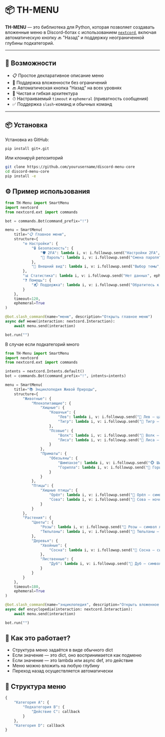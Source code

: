 # 📦 TH-MENU

**TH-MENU** — это библиотека для Python, которая позволяет создавать вложенные меню в Discord-ботах с использованием [`nextcord`](https://github.com/nextcord/nextcord), включая автоматическую кнопку 🔙 "Назад" и поддержку неограниченной глубины подкатегорий.

---

## 🚀 Возможности

- 📋 Простое декларативное описание меню
- 🧭 Поддержка вложенности без ограничений
- 🔙 Автоматическая кнопка "Назад" на всех уровнях
- 🧼 Чистая и гибкая архитектура
- ⏱ Настраиваемый `timeout` и `ephemeral` (приватность сообщения)
- ✅ Поддержка `slash`-команд и обычных команд

---

## 📦 Установка

Установка из GitHub:

```bash
pip install git+.git
```
Или клонируй репозиторий
```bash
git clone https://github.com/yourusername/discord-menu-core
cd discord-menu-core
pip install -e
```

## ⚙️ Пример использования
```py
from TH-Menu import SmartMenu
import nextcord
from nextcord.ext import commands

bot = commands.Bot(command_prefix="!")

menu = SmartMenu(
    title="📋 Главное меню",
    structure={
        "⚙ Настройки": {
            "🔒 Безопасность": {
                "🛡️ 2FA": lambda i, v: i.followup.send("Настройки 2FA", ephemeral=True),
                "🔑 Пароль": lambda i, v: i.followup.send("Смена пароля", ephemeral=True)
            },
            "🎨 Внешний вид": lambda i, v: i.followup.send("Выбор темы", ephemeral=True)
        },
        "📊 Статистика": lambda i, v: i.followup.send("Нет данных", ephemeral=True),
        "❓ Помощь": {
            "📬 Поддержка": lambda i, v: i.followup.send("Обратитесь к @Admin", ephemeral=True)
        }
    },
    timeout=120,
    ephemeral=True
)

@bot.slash_command(name="меню", description="Открыть главное меню")
async def меню(interaction: nextcord.Interaction):
    await menu.send(interaction)

bot.run("")
```

В случае если подкатегорий много

```py
from TH-Menu import SmartMenu
import nextcord
from nextcord.ext import commands

intents = nextcord.Intents.default()
bot = commands.Bot(command_prefix="!", intents=intents)

menu = SmartMenu(
    title="📚 Энциклопедия Живой Природы",
    structure={
        "Животные": {
            "Млекопитающие": {
                "Хищные": {
                    "Кошачьи": {
                        "Лев": lambda i, v: i.followup.send("🦁 Лев — царь зверей", ephemeral=True),
                        "Тигр": lambda i, v: i.followup.send("🐯 Тигр — ночной охотник", ephemeral=True)
                    },
                    "Псовые": {
                        "Волк": lambda i, v: i.followup.send("🐺 Волк — социальный хищник", ephemeral=True),
                        "Лиса": lambda i, v: i.followup.send("🦊 Лиса — хитрая охотница", ephemeral=True)
                    }
                },
                "Приматы": {
                    "Обезьяны": {
                        "Шимпанзе": lambda i, v: i.followup.send("🐵 Шимпанзе — умный примат", ephemeral=True),
                        "Горилла": lambda i, v: i.followup.send("🦍 Горилла — могучий великан", ephemeral=True)
                    }
                }
            },
            "Птицы": {
                "Хищные птицы": {
                    "Орёл": lambda i, v: i.followup.send("🦅 Орёл — символ силы", ephemeral=True),
                    "Сова": lambda i, v: i.followup.send("🦉 Сова — ночной охотник", ephemeral=True)
                }
            }
        },
        "Растения": {
            "Цветы": {
                "Розы": lambda i, v: i.followup.send("🌹 Розы — символ любви", ephemeral=True),
                "Тюльпаны": lambda i, v: i.followup.send("🌷 Тюльпаны — весенние красавцы", ephemeral=True)
            },
            "Деревья": {
                "Хвойные": {
                    "Сосна": lambda i, v: i.followup.send("🌲 Сосна — символ вечности", ephemeral=True)
                },
                "Лиственные": {
                    "Дуб": lambda i, v: i.followup.send("🌳 Дуб — символ силы", ephemeral=True)
                }
            }
        }
    },
    timeout=180,
    ephemeral=True
)

@bot.slash_command(name="энциклопедия", description="Открыть вложенное меню с природой")
async def encyclopedia(interaction: nextcord.Interaction):
    await menu.send(interaction)

bot.run("")
```

## 🧠 Как это работает?
- Структура меню задаётся в виде обычного dict
- Если значение — это dict, оно воспринимается как подменю
- Если значение — это lambda или async def, это действие
- Меню можно вложить на любую глубину
- Переход назад осуществляется автоматически

## 📂 Структура меню
```py
{
    "Категория A": {
        "Подкатегория B": {
            "Действие C": callback
        }
    },
    "Категория D": callback
}
```


